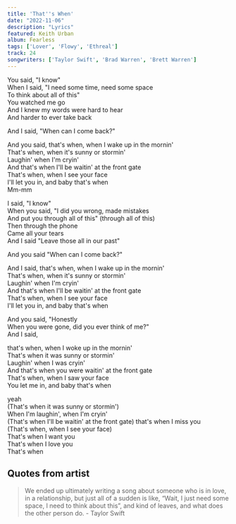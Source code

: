 ```yaml
---
title: 'That''s When'
date: "2022-11-06"
description: "Lyrics"
featured: Keith Urban
album: Fearless
tags: ['Lover', 'Flowy', 'Ethreal']
track: 24
songwriters: ['Taylor Swift', 'Brad Warren', 'Brett Warren']
---
```

<p className="verse-one">
You said, "I know" <br />
When I said, "I need some time, need some space <br />
To think about all of this" <br />
You watched me go <br />
And I knew my words were hard to hear <br />
And harder to ever take back <br />
</p>
<p className="pre-chorus">
And I said, "When can I come back?" <br />
</p>
<p className="chorus">
And you said, that's when, when I wake up in the mornin' <br />
That's when, when it's sunny or stormin' <br />
Laughin' when I'm cryin' <br />
And that's when I'll be waitin' at the front gate <br />
That's when, when I see your face <br />
I'll let you in, and baby that's when <br />
Mm-mm <br />
</p>
<p className="verse-two">
I said, "I know" <br />
When you said, "I did you wrong, made mistakes <br />
And put you through all of this" (through all of this) <br />
Then through the phone <br />
Came all your tears <br />
And I said "Leave those all in our past" <br />
</p>
<p className="pre-chorus">
And you said "When can I come back?" <br />
</p>
<p className="chorus">
And I said, that's when, when I wake up in the mornin' <br />
That's when, when it's sunny or stormin' <br />
Laughin' when I'm cryin' <br />
And that's when I'll be waitin' at the front gate <br />
That's when, when I see your face <br />
I'll let you in, and baby that's when <br />
</p>
<p className="bridge">
And you said, "Honestly <br />
When you were gone, did you ever think of me?" <br />
And I said,
</p>
<p className="chorus">
that's when, when I woke up in the mornin' <br />
That's when it was sunny or stormin' <br />
Laughin' when I was cryin' <br />
And that's when you were waitin' at the front gate <br />
That's when, when I saw your face <br />
You let me in, and baby that's when <br />
</p>
<p className="outro">
yeah <br />
(That's when it was sunny or stormin') <br />
When I'm laughin', when I'm cryin' <br />
(That's when I'll be waitin' at the front gate) that's when I miss you <br />
(That's when, when I see your face) <br />
That's when I want you <br />
That's when I love you <br />
That's when <br />
</p>


## Quotes from artist

<blockquote>
We ended up ultimately writing a song about someone who is in love, in a relationship, but just all of a sudden is like, “Wait, I just need some space, I need to think about this”, and kind of leaves, and what does the other person do. - Taylor Swift
</blockquote>